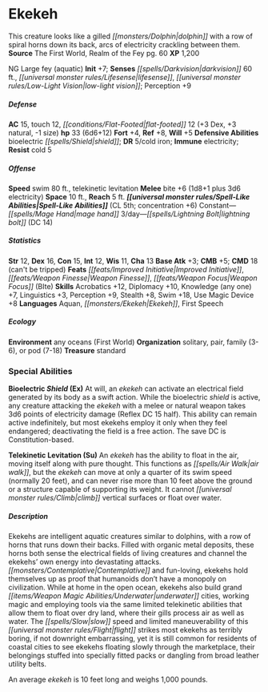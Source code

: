 ﻿---
cssclass: [monsters]
title1: Ekekeh
desc_short: This creature looks like a gilled dolphin with a row of spiral horns down
  its back, arcs of electricity crackling between them.
title2: Ekekeh
CR: 4
sources:
- name: The First World, Realm of the Fey
  page: 60
  link: http://paizo.com/products/btpy9op9?Pathfinder-Campaign-Setting-The-First-World-Realm-of-the-Fey
XP: 1200
alignment: NG
size: Large
type: fey
subtypes:
- aquatic
initiative:
  bonus: 7
senses:
  darkvision: 60
  lifesense: true
  low-light vision: true
AC:
  AC: 15
  touch: 12
  flat_footed: 12
  components:
    dex: 3
    natural: 3
    size: -1
HP:
  HP: 33
  long: 6d6+12
saves:
  fort: 4
  ref: 8
  will: 5
defensive_abilities:
- bioelectric shield
DR:
- amount: 5
  weakness: cold iron
immunities:
- electricity
resistances:
  cold: 5
speeds:
  swim: 80
  other:
  - telekinetic levitation
attacks:
  melee:
  - - text: bite +6 (1d8+1 plus 3d6 electricity)
      entries:
      - - damage: 1d8+1
        - damage: 3d6
          type: electricity
      attack: bite
      bonus:
      - 6
space: 10
reach: 5
spell_like_abilities:
  entries:
  - name: mage hand
    source: default
    freq: Constant
  - name: lightning bolt
    source: default
    freq: 3/day
    DC: 14
  sources:
  - name: default
    CL: 5
    concentration: 6
ability_scores:
  STR: 12
  DEX: 16
  CON: 15
  INT: 12
  WIS: 11
  CHA: 13
BAB: 3
CMB: 5
CMD: 18
CMD_other: can't be tripped
feats:
- name: Improved Initiative
- name: Weapon Finesse
- name: Weapon Focus (BIte)
skills:
  Acrobatics: 12
  Diplomacy: 10
  Knowledge (any one): 7
  Linguistics: 3
  Perception: 9
  Stealth: 8
  Swim: 18
  Use Magic Device: 8
languages:
- Aquan
- Ekekeh
- First Speech
ecology:
  environment: any oceans (First World)
  organization: solitary, pair, family (3-6), or pod (7-18)
  treasure_type: standard
special_abilities:
  Bioelectric Shield (Ex): At will, an ekekeh can activate an electrical field generated
    by its body as a swift action. While the bioelectric shield is active, any creature
    attacking the ekekeh with a melee or natural weapon takes 3d6 points of electricity
    damage (Reflex DC 15 half). This ability can remain active indefinitely, but most
    ekekehs employ it only when they feel endangered; deactivating the field is a
    free action. The save DC is Constitution-based.
  Telekinetic Levitation (Su): An ekekeh has the ability to float in the air, moving
    itself along with pure thought. This functions as air walk, but the ekekeh can
    move at only a quarter of its swim speed (normally 20 feet), and can never rise
    more than 10 feet above the ground or a structure capable of supporting its weight.
    It cannot climb vertical surfaces or float over water.
desc_long: |-
  Ekekehs are intelligent aquatic creatures similar to dolphins, with a row of horns that runs down their backs. Filled with organic metal deposits, these horns both sense the electrical fields of living creatures and channel the ekekehs' own energy into devastating attacks. Contemplative and fun-loving, ekekehs hold themselves up as proof that humanoids don't have a monopoly on civilization. While at home in the open ocean, ekekehs also build grand underwater cities, working magic and employing tools via the same limited telekinetic abilities that allow them to float over dry land, where their gills process air as well as water. The slow speed and limited maneuverability of this flight strikes most ekekehs as terribly boring, if not downright embarrassing, yet it is still common for residents of coastal cities to see ekekehs floating slowly through the marketplace, their belongings stuffed into specially fitted packs or dangling from broad leather utility belts. 

  An average ekekeh is 10 feet long and weighs 1,000 pounds.

---

# Ekekeh
This creature looks like a gilled _[[monsters/Dolphin|dolphin]]_ with a row of spiral horns down its back, arcs of electricity crackling between them.
**Source** The First World, Realm of the Fey pg. 60
**XP** 1,200

NG Large fey (aquatic)
**Init** +7; **Senses** _[[spells/Darkvision|darkvision]]_ 60 ft., _[[universal monster rules/Lifesense|lifesense]]_, _[[universal monster rules/Low-Light Vision|low-light vision]]_; Perception +9

##### Defense

**AC** 15, touch 12, _[[conditions/Flat-Footed|flat-footed]]_ 12 (+3 Dex, +3 natural, -1 size)
**hp** 33 (6d6+12)
**Fort** +4, **Ref** +8, **Will** +5
**Defensive Abilities** bioelectric _[[spells/Shield|shield]]_; **DR** 5/cold iron; **Immune** electricity; **Resist** cold 5

##### Offense
**Speed** swim 80 ft., telekinetic levitation
**Melee** bite +6 (1d8+1 plus 3d6 electricity)
**Space** 10 ft., **Reach** 5 ft.
**_[[universal monster rules/Spell-Like Abilities|Spell-Like Abilities]]_** (CL 5th; concentration +6)
Constant—_[[spells/Mage Hand|mage hand]]_
 3/day—_[[spells/Lightning Bolt|lightning bolt]]_ (DC 14)

##### Statistics
**Str** 12, **Dex** 16, **Con** 15, **Int** 12, **Wis** 11, **Cha** 13
**Base Atk** +3; **CMB** +5; **CMD** 18 (can't be tripped)
**Feats** _[[feats/Improved Initiative|Improved Initiative]]_, _[[feats/Weapon Finesse|Weapon Finesse]]_, _[[feats/Weapon Focus|Weapon Focus]]_ (BIte)
**Skills** Acrobatics +12, Diplomacy +10, Knowledge (any one) +7, Linguistics +3, Perception +9, Stealth +8, Swim +18, Use Magic Device +8
**Languages** Aquan, _[[monsters/Ekekeh|Ekekeh]]_, First Speech

##### Ecology

**Environment** any oceans (First World)
**Organization** solitary, pair, family (3-6), or pod (7-18)
**Treasure** standard

### Special Abilities

**Bioelectric _Shield_ (Ex)** At will, an _ekekeh_ can activate an electrical field generated by its body as a swift action. While the bioelectric _shield_ is active, any creature attacking the _ekekeh_ with a melee or natural weapon takes 3d6 points of electricity damage (Reflex DC 15 half). This ability can remain active indefinitely, but most ekekehs employ it only when they feel endangered; deactivating the field is a free action. The save DC is Constitution-based.

**Telekinetic Levitation (Su)** An _ekekeh_ has the ability to float in the air, moving itself along with pure thought. This functions as _[[spells/Air Walk|air walk]]_, but the _ekekeh_ can move at only a quarter of its swim speed (normally 20 feet), and can never rise more than 10 feet above the ground or a structure capable of supporting its weight. It cannot _[[universal monster rules/Climb|climb]]_ vertical surfaces or float over water.

##### Description

Ekekehs are intelligent aquatic creatures similar to dolphins, with a row of horns that runs down their backs. Filled with organic metal deposits, these horns both sense the electrical fields of living creatures and channel the ekekehs’ own energy into devastating attacks. _[[monsters/Contemplative|Contemplative]]_ and fun-loving, ekekehs hold themselves up as proof that humanoids don’t have a monopoly on civilization. While at home in the open ocean, ekekehs also build grand _[[items/Weapon Magic Abilities/Underwater|underwater]]_ cities, working magic and employing tools via the same limited telekinetic abilities that allow them to float over dry land, where their gills process air as well as water. The _[[spells/Slow|slow]]_ speed and limited maneuverability of this _[[universal monster rules/Flight|flight]]_ strikes most ekekehs as terribly boring, if not downright embarrassing, yet it is still common for residents of coastal cities to see ekekehs floating slowly through the marketplace, their belongings stuffed into specially fitted packs or dangling from broad leather utility belts.

An average _ekekeh_ is 10 feet long and weighs 1,000 pounds.